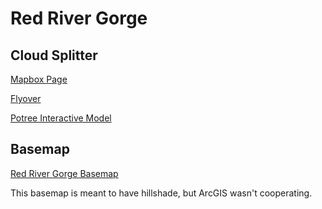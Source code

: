 # Red River Gorge

## Cloud Splitter
[Mapbox Page](map/index.html)

[Flyover](https://youtu.be/L0mQj61p_l0)

[Potree Interactive Model](potree/index.html)

## Basemap

[Red River Gorge Basemap](basemap/Layout.pdf)

This basemap is meant to have hillshade, but ArcGIS wasn't cooperating.


